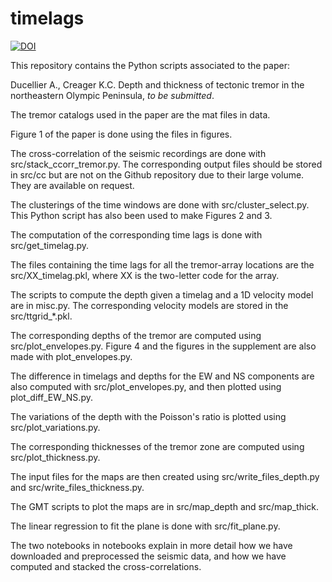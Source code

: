 # timelags

[![DOI](https://zenodo.org/badge/254470748.svg)](https://zenodo.org/badge/latestdoi/254470748)

This repository contains the Python scripts associated to the paper:

Ducellier A., Creager K.C. Depth and thickness of tectonic tremor in the northeastern Olympic Peninsula, _to be submitted_.

The tremor catalogs used in the paper are the mat files in data.

Figure 1 of the paper is done using the files in figures.

The cross-correlation of the seismic recordings are done with src/stack_ccorr_tremor.py. The corresponding output files should be stored in src/cc but are not on the Github repository due to their large volume. They are available on request.

The clusterings of the time windows are done with src/cluster_select.py. This Python script has also been used to make Figures 2 and 3.

The computation of the corresponding time lags is done with src/get_timelag.py.

The files containing the time lags for all the tremor-array locations are the src/XX_timelag.pkl, where XX is the two-letter code for the array.

The scripts to compute the depth given a timelag and a 1D velocity model are in misc.py. The corresponding velocity models are stored in the src/ttgrid_*.pkl.

The corresponding depths of the tremor are computed using src/plot_envelopes.py. Figure 4 and the figures in the supplement are also made with plot_envelopes.py.

The difference in timelags and depths for the EW and NS components are also computed with src/plot_envelopes.py, and then plotted using plot_diff_EW_NS.py.

The variations of the depth with the Poisson's ratio is plotted using src/plot_variations.py.

The corresponding thicknesses of the tremor zone are computed using src/plot_thickness.py.

The input files for the maps are then created using src/write_files_depth.py and src/write_files_thickness.py.

The GMT scripts to plot the maps are in src/map_depth and src/map_thick.

The linear regression to fit the plane is done with src/fit_plane.py.

The two notebooks in notebooks explain in more detail how we have downloaded and preprocessed the seismic data, and how we have computed and stacked the cross-correlations.
